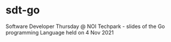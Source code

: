 # sdt-go
Software Developer Thursday @ NOI Techpark - slides of the Go programming Language held on 4 Nov 2021
